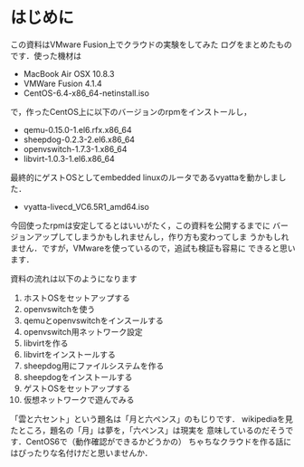 # はじめに

この資料はVMware Fusion上でクラウドの実験をしてみた
ログをまとめたものです．使った機材は
* MacBook Air OSX 10.8.3
* VMWare Fusion 4.1.4
* CentOS-6.4-x86_64-netinstall.iso

で，作ったCentOS上に以下のバージョンのrpmをインストールし，

* qemu-0.15.0-1.el6.rfx.x86_64
* sheepdog-0.2.3-2.el6.x86_64
* openvswitch-1.7.3-1.x86_64
* libvirt-1.0.3-1.el6.x86_64

最終的にゲストOSとしてembedded linuxのルータであるvyattaを動かしました．

* vyatta-livecd_VC6.5R1_amd64.iso

今回使ったrpmは安定してるとはいいがたく，この資料を公開するまでに
バージョンアップしてしまうかもしれませんし，作り方も変わってしま
うかもしれません．ですが，VMwareを使っているので，追試も検証も容易に
できると思います．

資料の流れは以下のようになります

1. ホストOSをセットアップする
2. openvswitchを使う
3. qemuとopenvswitchをインスールする
4. openvswitch用ネットワーク設定
5. libvirtを作る
6. libvirtをインストールする
7. sheepdog用にファイルシステムを作る
8. sheepdogをインストールする
9. ゲストOSをセットアップする
10. 仮想ネットワークで遊んでみる

「雲と六セント」という題名は「月と六ペンス」のもじりです．
wikipediaを見たところ，題名の「月」は夢を，「六ペンス」は現実を
意味しているのだそうです．CentOS6で（動作確認ができるかどうかの）
ちゃちなクラウドを作る話にはぴったりな名付けだと思いませんか．
